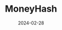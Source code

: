 ---  
layout: startup_page  
title: "MoneyHash"  
id: "moneyhash.io"  
permalink: "/moneyhashmoneyhash.io02282024/"  
website: "https://moneyhash.io/"  
funding_round: "Seed"  
funding_amount: "$4.5M"  
investors: "COTU Ventures, Sukna Ventures, RZM Investment, Dubai Future District Fund, VentureFriends"  
about: "MoneyHash is a leading payment orchestration platform in the Middle East and Africa. It offers a proprietary platform and end-to-end payment operating system, enabling both global and local merchants to access new revenue streams through streamlined digital payments. The platform has seen significant growth since its beta launch in 2022, attracting major enterprise clients."  
markets: "Fintech, Payments, Financial Services"  
hq: "San Francisco, California, United States"  
founded_year: "2021"  
linkedin: "https://www.linkedin.com/company/moneyhash"  
twitter: "https://twitter.com/MoneyHashHQ"  
instagram: ""  
facebook: ""  
crunchbase: "https://www.crunchbase.com/organization/moneyhash"  
pitchbook: "https://pitchbook.com/profiles/company/467268-31"  

date_display: "28-Feb-2024"  
date: "2024-02-28"

# SEO Optimization  
meta_title: "MoneyHash - Seed Funding ($4.5M)"  
meta_description: "MoneyHash, MoneyHash is a leading payment orchestration platform in the Middle East and Africa. It offers a proprietary platform and end-to-end payment operating..."  
meta_keywords: "MoneyHash, Fintech, Payments, Financial Services, Seed funding"  
canonical_url: "https://startup.projectstartups.com/moneyhashmoneyhash.io02282024/"  
---